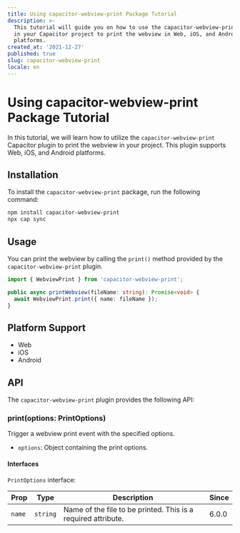 ```yaml
---
title: Using capacitor-webview-print Package Tutorial
description: >-
  This tutorial will guide you on how to use the capacitor-webview-print plugin
  in your Capacitor project to print the webview in Web, iOS, and Android
  platforms.
created_at: '2021-12-27'
published: true
slug: capacitor-webview-print
locale: en
---
```


# Using capacitor-webview-print Package Tutorial

In this tutorial, we will learn how to utilize the `capacitor-webview-print` Capacitor plugin to print the webview in your project. This plugin supports Web, iOS, and Android platforms.

## Installation

To install the `capacitor-webview-print` package, run the following command:

```bash
npm install capacitor-webview-print
npx cap sync
```

## Usage

You can print the webview by calling the `print()` method provided by the `capacitor-webview-print` plugin.

```typescript
import { WebviewPrint } from 'capacitor-webview-print';

public async printWebview(fileName: string): Promise<void> {
  await WebviewPrint.print({ name: fileName });
}
```

## Platform Support

- Web
- iOS
- Android

## API

The `capacitor-webview-print` plugin provides the following API:

### print(options: PrintOptions)

Trigger a webview print event with the specified options.

- `options`: Object containing the print options.

#### Interfaces

`PrintOptions` interface:

| Prop       | Type                | Description                                                    | Since  |
| ---------- | ------------------- | -------------------------------------------------------------- | -----  |
| `name`     | `string`            | Name of the file to be printed. This is a required attribute.  | 6.0.0  |

```
